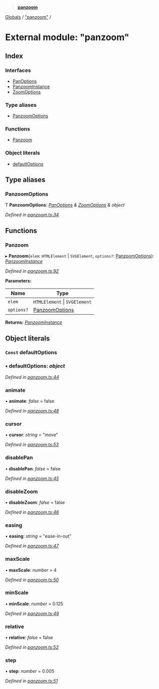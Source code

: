 > **[panzoom](../README.md)**

[Globals](../globals.md) / ["panzoom"](_panzoom_.md) /

# External module: "panzoom"

## Index

### Interfaces

* [PanOptions](../interfaces/_panzoom_.panoptions.md)
* [PanzoomInstance](../interfaces/_panzoom_.panzoominstance.md)
* [ZoomOptions](../interfaces/_panzoom_.zoomoptions.md)

### Type aliases

* [PanzoomOptions](_panzoom_.md#panzoomoptions)

### Functions

* [Panzoom](_panzoom_.md#panzoom)

### Object literals

* [defaultOptions](_panzoom_.md#const-defaultoptions)

## Type aliases

###  PanzoomOptions

Ƭ **PanzoomOptions**: *[PanOptions](../interfaces/_panzoom_.panoptions.md) & [ZoomOptions](../interfaces/_panzoom_.zoomoptions.md) & object*

*Defined in [panzoom.ts:34](https://github.com/timmywil/panzoom/blob/45fed7d/src/panzoom.ts#L34)*

## Functions

###  Panzoom

▸ **Panzoom**(`elem`: `HTMLElement` | `SVGElement`, `options?`: [PanzoomOptions](_panzoom_.md#panzoomoptions)): *[PanzoomInstance](../interfaces/_panzoom_.panzoominstance.md)*

*Defined in [panzoom.ts:92](https://github.com/timmywil/panzoom/blob/45fed7d/src/panzoom.ts#L92)*

**Parameters:**

Name | Type |
------ | ------ |
`elem` | `HTMLElement` \| `SVGElement` |
`options?` | [PanzoomOptions](_panzoom_.md#panzoomoptions) |

**Returns:** *[PanzoomInstance](../interfaces/_panzoom_.panzoominstance.md)*

## Object literals

### `Const` defaultOptions

### ▪ **defaultOptions**: *object*

*Defined in [panzoom.ts:44](https://github.com/timmywil/panzoom/blob/45fed7d/src/panzoom.ts#L44)*

###  animate

• **animate**: *false* = false

*Defined in [panzoom.ts:48](https://github.com/timmywil/panzoom/blob/45fed7d/src/panzoom.ts#L48)*

###  cursor

• **cursor**: *string* = "move"

*Defined in [panzoom.ts:53](https://github.com/timmywil/panzoom/blob/45fed7d/src/panzoom.ts#L53)*

###  disablePan

• **disablePan**: *false* = false

*Defined in [panzoom.ts:45](https://github.com/timmywil/panzoom/blob/45fed7d/src/panzoom.ts#L45)*

###  disableZoom

• **disableZoom**: *false* = false

*Defined in [panzoom.ts:46](https://github.com/timmywil/panzoom/blob/45fed7d/src/panzoom.ts#L46)*

###  easing

• **easing**: *string* = "ease-in-out"

*Defined in [panzoom.ts:47](https://github.com/timmywil/panzoom/blob/45fed7d/src/panzoom.ts#L47)*

###  maxScale

• **maxScale**: *number* = 4

*Defined in [panzoom.ts:50](https://github.com/timmywil/panzoom/blob/45fed7d/src/panzoom.ts#L50)*

###  minScale

• **minScale**: *number* = 0.125

*Defined in [panzoom.ts:49](https://github.com/timmywil/panzoom/blob/45fed7d/src/panzoom.ts#L49)*

###  relative

• **relative**: *false* = false

*Defined in [panzoom.ts:52](https://github.com/timmywil/panzoom/blob/45fed7d/src/panzoom.ts#L52)*

###  step

• **step**: *number* = 0.005

*Defined in [panzoom.ts:51](https://github.com/timmywil/panzoom/blob/45fed7d/src/panzoom.ts#L51)*